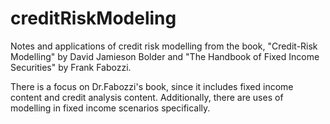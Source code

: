 # creditRiskModeling
Notes and applications of credit risk modelling from the book, "Credit-Risk Modelling" by David Jamieson Bolder and "The Handbook of Fixed Income Securities" by Frank Fabozzi.

There is a focus on Dr.Fabozzi's book, since it includes fixed income content and credit analysis content. Additionally, there are uses of modelling in fixed income scenarios specifically.

